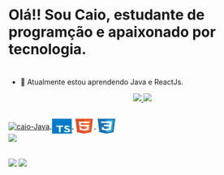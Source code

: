 <div>
  <h1> Olá!! Sou Caio, estudante de programção e apaixonado por tecnologia. <h1>
</div>
    
- 🌱 Atualmente estou aprendendo Java e ReactJs.
    
    
  <div align="center">
  <a href="https://github.com/CaGuimas">
  <img height="180em" src="https://github-readme-stats.vercel.app/api?username=CaGuimas&show_icons=true&theme=dark&include_all_commits=true&count_private=true"/>
  <img height="180em" src="https://github-readme-stats.vercel.app/api/top-langs/?username=CaGuimas&layout=compact&langs_count=7&theme=dark"/>
</div>
<div style="display: inline_block"><br>
  <img align="center" alt="caio-Java" height="30" width="40" src="https://raw.githubusercontent.com/jmnote/z-icons/b3708ae03264df6d9765914e8d36525e433530f4/svg/java.svg">
  <img align="center" alt="caio-Ts" height="30" width="40" src="https://raw.githubusercontent.com/devicons/devicon/master/icons/typescript/typescript-plain.svg" 
  <img align="center" alt="caio-React" height="30" width="40" src="https://raw.githubusercontent.com/devicons/devicon/master/icons/react/react-original.svg">
  <img align="center" alt="caio-HTML" height="30" width="40" src="https://raw.githubusercontent.com/devicons/devicon/master/icons/html5/html5-original.svg">
  <img align="center" alt="caio-CSS" height="30" width="40" src="https://raw.githubusercontent.com/devicons/devicon/master/icons/css3/css3-original.svg">
  <div style="justify-content: right">
  <a href="github.com/CaGuimas" target="_blank"><img src="https://miro.medium.com/max/960/0*olssvV2WM-4HSU2b.gif" style="margin:0px" width="120px"></a>
  </div>
</div>
  
  ##
 
<div>
  <a href="https://instagram.com/guicaio021" target="_blank"><img src="https://img.shields.io/badge/-Instagram-%23E4405F?style=for-the- badge&logo=instagram&logoColor=white" target="_blank"></a>
  <a href="https://wa.me/5521997166600?text=Olá!!" target="_blank"><img src="https://img.shields.io/badge/-WhatsApp-orange" target="_blank"></a>
 </div>
    


